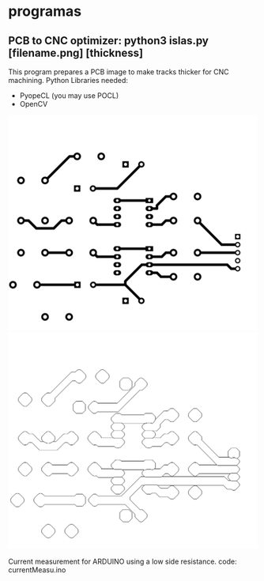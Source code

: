 # programas
## PCB to CNC optimizer: python3 islas.py [filename.png] [thickness]
This program prepares a PCB image to make tracks thicker for CNC machining.
Python Libraries needed:
- PyopeCL (you may use POCL)
- OpenCV

![PCB input](ampli-F_Cu.png)
    ![PCB Optimized](salidaorilla.png)
    


Current measurement for ARDUINO using a low side resistance.
code: currentMeasu.ino

